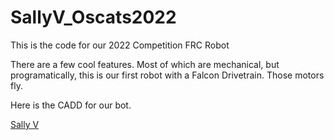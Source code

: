 # SallyV_Oscats2022
This is the code for our 2022 Competition FRC Robot

There are a few cool features. Most of which are mechanical, but programatically, this is our first robot with a Falcon Drivetrain. Those motors fly.

Here is the CADD for our bot.

[Sally V](https://cad.onshape.com/documents/7db3f8e2c97c176e29a3d8ae/w/014e85ff7fcd45c29ac905ae/e/0ecfdca84324f4a0f6e43f67?renderMode=0&uiState=63b8c85231e3083ba3cacbc4)
